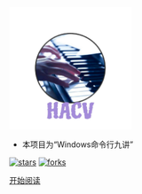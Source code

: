 <img width="220px" src="./_style/logo.png">


- 本项目为“Windows命令行九讲”

<!--<span id="busuanzi_container_site_pv">Site View : <span id="busuanzi_value_site_pv">-->

[![stars](https://badgen.net/github/stars//HACV/Command?icon=github&color=4ab8a1)](https://github.com/HACV) [![forks](https://badgen.net/github/forks//HACV/Command?icon=github&color=4ab8a1)](https://github.com/HACV)

[开始阅读](./README.md)

